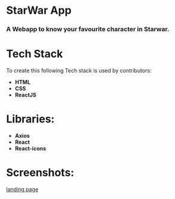 # StarWar App
### A Webapp to know your favourite character in Starwar.

# Tech Stack
To create this following Tech stack is used by contributors:
* **HTML**
* **CSS**
* **ReactJS**

# Libraries:
* **Axios**
* **React**
* **React-icons**


# Screenshots:
[landing page](https://github.com/AbhinavRajSing/urbanpiper_assignment/blob/main/join-upipr-fe-master%202/screenshots/Screen%20Shot%202021-05-30%20at%201.47.39%20AM.png)
